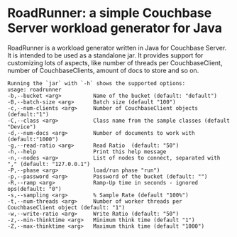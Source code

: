 RoadRunner: a simple Couchbase Server workload generator for Java
==================================================================

RoadRunner is a workload generator written in Java for Couchbase
Server. It is intended to be used as a standalone jar. It provides
support for customizing lots of aspects, like number of threads per
CouchbaseClient, number of CouchbaseClients, amount of docs to store
and so on.

```
Running the `jar` with `-h` shows the supported options:
usage: roadrunner
-b,--bucket <arg>          Name of the bucket (default: "default")
-B,--batch-size <arg>      Batch size (default "100")
-c,--num-clients <arg>     Number of CouchbaseClient objects (default:"1")
-C,--class <arg>           Class name from the sample classes (default "Device")
-d,--num-docs <arg>        Number of documents to work with (default:"1000")
-g,--read-ratio <arg>      Read Ratio  (default: "50")
-h,--help                  Print this help message
-n,--nodes <arg>           List of nodes to connect, separated with "," (default: "127.0.0.1")
-P,--phase <arg>           load/run phase "run")
-p,--password <arg>        Password of the bucket (default: "")
-R,--ramp <arg>            Ramp-Up time in seconds - ignored ops(default: "0")
-s,--sampling <arg>        % Sample Rate (default "100%")
-t,--num-threads <arg>     Number of worker threads per CouchbaseClient object (default: "1")
-w,--write-ratio <arg>     Write Ratio (default: "50")
-z,--min-thinktime <arg>   Minimum think time (default "1")
-Z,--max-thinktime <arg>   Maximum think time (default "1000")
```
